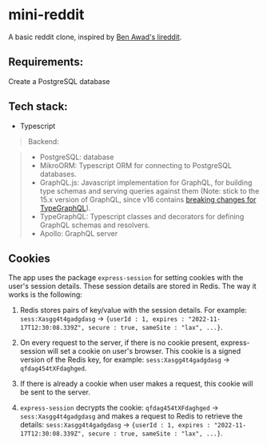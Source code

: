 # mini-reddit

A basic reddit clone, inspired by [Ben Awad's lireddit](https://github.com/benawad/lireddit).

## Requirements:

Create a PostgreSQL database

## Tech stack:

- Typescript

> Backend:

> - PostgreSQL: database
> - MikroORM: Typescript ORM for connecting to PostgreSQL databases.
> - GraphQL.js: Javascript implementation for GraphQL, for building type schemas and serving queries against them (Note: stick to the 15.x version of GraphQL, since v16 contains [breaking changes for TypeGraphQL](https://github.com/MichalLytek/type-graphql/issues/1100)).
> - TypeGraphQL: Typescript classes and decorators for defining GraphQL schemas and resolvers.
> - Apollo: GraphQL server

## Cookies

The app uses the package `express-session` for setting cookies with the user's session details. These session details are stored in Redis. The way it works is the following:

1. Redis stores pairs of key/value with the session details. For example: `sess:Xasgg4t4gadgdasg` -> `{userId : 1, expires : "2022-11-17T12:30:08.339Z", secure : true, sameSite : "lax", ...}`.

2. On every request to the server, if there is no cookie present, express-session will set a cookie on user's browser. This cookie is a signed version of the Redis key, for example: `sess:Xasgg4t4gadgdasg` -> `qfdag454tXFdaghged`.

3. If there is already a cookie when user makes a request, this cookie will be sent to the server.

4. `express-session` decrypts the cookie: `qfdag454tXFdaghged` -> `sess:Xasgg4t4gadgdasg` and makes a request to Redis to retrieve the details: `sess:Xasgg4t4gadgdasg` -> `{userId : 1, expires : "2022-11-17T12:30:08.339Z", secure : true, sameSite : "lax", ...}`.
